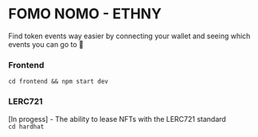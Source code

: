 # FOMO NOMO - ETHNY

Find token events way easier by connecting your wallet and seeing which events you can go to 🎉

### Frontend
`cd frontend && npm start dev`

### LERC721
[In progess] - The ability to lease NFTs with the LERC721 standard   
`cd hardhat`
